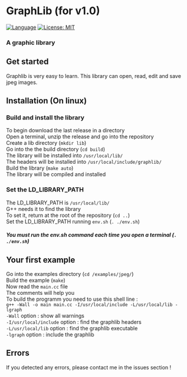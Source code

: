 # GraphLib (for v1.0)
[![Language](https://img.shields.io/badge/language-C%2B%2B11-green.svg)](https://isocpp.org)
[![License: MIT](https://img.shields.io/badge/License-MIT-yellow.svg)](https://opensource.org/licenses/MIT)
### A graphic library

## Get started
Graphlib is very easy to learn. This library can open, read, edit and save jpeg images.

## Installation (On linux)
### Build and install the library
To begin download the last release in a directory  
Open a terminal, unzip the release and go into the repository  
Create a lib directory (`mkdir lib`)  
Go into the the build directory (`cd build`)  
The library will be installed into `/usr/local/lib/`  
The headers will be installed into `/usr/local/include/graphlib/`  
Build the library (`make auto`)  
The library will be compiled and installed

### Set the LD_LIBRARY_PATH
The LD_LIBRARY_PATH is `/usr/local/lib/`  
G++ needs it to find the library  
To set it, return at the root of the repository (`cd ..`)  
Set the LD_LIBRARY_PATH running `env.sh` (`. ./env.sh`)  
##### You must run the env.sh command each time you open a terminal (`. ./env.sh`)

## Your first example
Go into the examples directory (`cd /examples/jpeg/`)  
Build the example (`make`)  
Now read the `main.cc` file  
The comments will help you  
To build the programm you need to use this shell line :  
`g++ -Wall -o main main.cc -I/usr/local/include -L/usr/local/lib -lgraph`  
`-Wall` option : show all warnings  
`-I/usr/local/include` option : find the graphlib headers  
`-L/usr/local/lib` option : find the graphlib executable  
`-lgraph` option : include the graphlib

## Errors
If you detected any errors, please contact me in the issues section !
